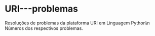 # URI---problemas

Resoluções de problemas da plataforma URI em Linguagem Python\n
Números dos respectivos problemas.
